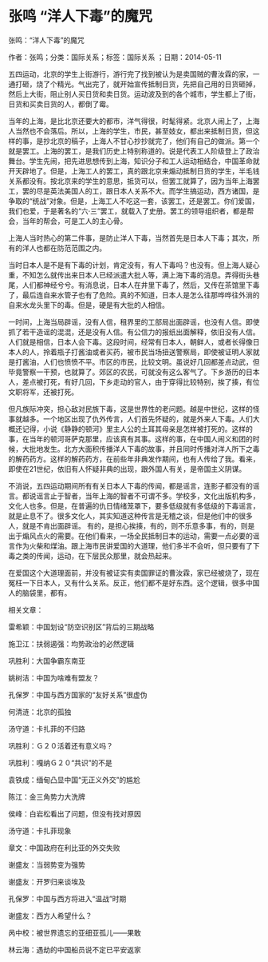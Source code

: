 # 张鸣  “洋人下毒”的魔咒  
  
张鸣：“洋人下毒”的魔咒  
作者：张鸣；分类：国际关系；标签：国际关系 ；日期：2014-05-11  
五四运动，北京的学生上街游行，游行完了找到被认为是卖国贼的曹汝霖的家，一通打砸，烧了个精光。气出完了，就开始宣传抵制日货，先把自己用的日货砸掉，然后上大街，阻止别人买日货和卖日货。运动波及到的各个城市，学生都上了街，日货和买卖日货的人，都倒了霉。  
当年的上海，是比北京还要大的都市，洋气得很，时髦得紧。北京人闹上了，上海人当然也不会落后。所以，上海的学生，市民，甚至妓女，都出来抵制日货，但这样的事，是抄北京的稿子，上海人不甘心抄抄就完了，他们有自己的做派。第一个就是罢工。上海的罢工，是我们历史上特别称道的。说是代表工人阶级登上了政治舞台。学生先闹，把先进思想传到上海，知识分子和工人运动相结合，中国革命就开天辟地了。但是，上海工人的罢工，真的跟北京来煽动抵制日货的学生，半毛钱关系都没有。按北京来的学生的意思，抵货可以，但罢工就算了，因为当年上海罢工，罢的尽是英法美国人的工，跟日本人关系不大。而学生搞运动，西方诸国，是争取的“统战”对象。但是，上海工人不吃这一套，该罢工，还是罢工。你们爱国，我们也爱，于是著名的“六·三”罢工，就载入了史册。罢工的领导组织者，都是帮会，当年的帮会，可是工人的主心骨。  
上海人当时热心的第二件事，是防止洋人下毒，当然首先是日本人下毒；其次，所有的洋人也都在防范范围之内。  
当时日本人是不是有下毒的计划，肯定没有，有人下毒吗？也没有。但上海人疑心重，不知怎么就传出来日本人已经派遣大批人等，满上海下毒的消息。弄得街头巷尾，人们都神经兮兮。有消息说，日本人在井里下毒了，然后，又传在茶馆里下毒了，最后连自来水管子也有了危险。真的不知道，日本人是怎么往那哗哗往外淌的自来水龙头里下的毒。但是，硬是有大批的人相信。  
一时间，上海当局辟谣，没有人信，租界里的工部局出面辟谣，也没有人信。即使抓了若干造谣的混混，还是没有人信。有公信力的报纸出面解释，依旧没有人信。人们就是相信，日本人会下毒。这段时间，经常有日本人，朝鲜人，或者长得像日本人的人，拎着瓶子打酱油或者买药，被市民当场扭送警察局，即使被证明人家就是打酱油，人们也愤愤不平。市区的市民，比较文明。虽说好几回都差点动武，但毕竟警察一干预，也就算了。郊区的农民，可就没有这么客气了。下乡游历的日本人，差点被打死，有好几回，下乡走动的官人，由于穿得比较特别，挨了揍，有位文职将军，还被打死。  
但凡族际冲突，担心敌对民族下毒，这是世界性的老问题。越是中世纪，这样的怪事就越多。一个地区出现了仇外传言，人们首先怀疑的，就是外来人下毒。人们大概还记得，小说《静静的顿河》里主人公的土耳其母亲是怎样被打死的。这样的事，在当年的顿河哥萨克那里，应该真有其事。这样的事，在中国人闹义和团的时候，大批地发生。北方大面积传播洋人下毒的故事，并且同时传播对洋人所下之毒的解药药方。这样的解药药方，在前些年非典发作期间，也有人传给了我。看来，即使在21世纪，依旧有人怀疑非典的出现，跟外国人有关，是帝国主义阴谋。  
不消说，五四运动期间所有有关日本人下毒的传闻，都是谣言，连影子都没有的谣言。都说谣言止于智者，当年上海的智者不可谓不多。学校多，文化出版机构多，文化人也多。但是，在普遍的仇日情绪笼罩下，要多低级就有多低级的下毒谣言，就是止息不了。很多文化人，其实知道这种传言是无稽之谈，但是他们中的很多人，就是不肯出面辟谣。 有的，是担心挨揍，有的，则不乐意多事，有的，则是出于煽风点火的需要。在他们看来，一场全民抵制日本的运动，需要一点必要的谣言作为火柴和煤油。跟上海市民讲爱国的大道理，他们多半不会听，但只要有了下毒之类的传闻，运动，在下层民众那里，就会热起来。  
在爱国这个大道理面前，并没有被证实有卖国罪证的曹汝霖，家已经被烧了，现在冤枉一下日本人，又有什么关系。反正，他们都不是好东西。这个逻辑，很多中国人的脑袋里，都有。  
  
相关文章：  
雷希颖：中国划设“防空识别区”背后的三期战略  
施卫江：扶弱遏强：均势政治的必然逻辑  
巩胜利：大国争霸东南亚  
姚树洁：中国为啥难有盟友？  
孔保罗：中国与西方国家的“友好关系”很虚伪  
何清涟：北京的孤独  
汤守道：卡扎菲的不归路  
巩胜利：Ｇ２０活着还有意义吗？  
巩胜利：嘎纳Ｇ２０“共识”的不是  
袁铁成：缅甸凸显中国“无正义外交”的尴尬  
陈江：金三角势力大洗牌  
侯峰：白岩松看出了问题，但没有找对原因  
汤守道：卡扎菲现象  
章文：中国政府在利比亚的外交失败  
谢盛友：当弱势变为强势  
谢盛友：开罗归来谈埃及  
孔保罗：中国与西方将进入“温战”时期  
谢盛友：西方人希望什么？  
呙中校：被世界遗忘的亚细亚孤儿——果敢  
林云海：遇劫的中国船员说不定已平安返家